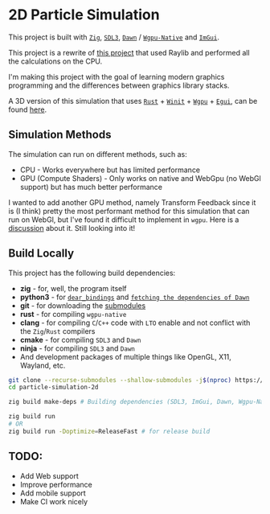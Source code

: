 # 2D Particle Simulation
This project is built with [`Zig`](https://ziglang.org/), [`SDL3`](https://github.com/libsdl-org/SDL), [`Dawn`](https://github.com/google/dawn) / [`Wgpu-Native`](https://github.com/gfx-rs/wgpu-native) and [`ImGui`](https://github.com/ocornut/imgui).

This project is a rewrite of [this project](https://github.com/lucascompython/particles) that used Raylib and performed all the calculations on the CPU.

I'm making this project with the goal of learning modern graphics programming and the differences between graphics library stacks.

A 3D version of this simulation that uses [`Rust`](https://www.rust-lang.org/) + [`Winit`](https://github.com/rust-windowing/winit) + [`Wgpu`](https://github.com/gfx-rs/wgpu) + [`Egui`](https://github.com/emilk/egui), can be found [here](https://github.com/lucascompython/particle-simulation-3d).

## Simulation Methods
The simulation can run on different methods, such as:
- CPU - Works everywhere but has limited performance
- GPU (Compute Shaders) - Only works on native and WebGpu (no WebGl support) but has much better performance

I wanted to add another GPU method, namely Transform Feedback since it is (I think) pretty the most performant method for this simulation that can run on WebGl, but I've found it difficult to implement in `wgpu`. Here is a [discussion](https://github.com/gfx-rs/wgpu/discussions/7601) about it. Still looking into it!

## Build Locally

This project has the following build dependencies:
- **zig** - for, well, the program itself
- **python3** - for [`dear_bindings`](https://github.com/dearimgui/dear_bindings) and [`fetching the dependencies of Dawn`](https://github.com/google/dawn/blob/main/tools/fetch_dawn_dependencies.py)
- **git** - for downloading the [submodules](/external)
- **rust** - for compiling `wgpu-native`
- **clang** - for compiling `C`/`C++` code with `LTO` enable and not conflict with the `Zig`/`Rust` compilers
- **cmake** - for compiling `SDL3` and `Dawn`
- **ninja** - for compiling `SDL3` and `Dawn`
- And development packages of multiple things like OpenGL, X11, Wayland, etc.

```bash
git clone --recurse-submodules --shallow-submodules -j$(nproc) https://github.com/lucascompython/particle-simulation-2d.git
cd particle-simulation-2d

zig build make-deps # Building dependencies (SDL3, ImGui, Dawn, Wgpu-Native)

zig build run
# OR
zig build run -Doptimize=ReleaseFast # for release build
```

## TODO:
- Add Web support
- Improve performance
- Add mobile support
- Make CI work nicely
